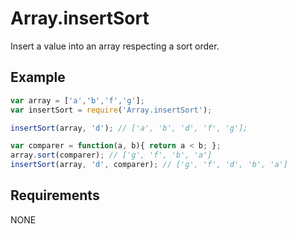 Array.insertSort
=============

Insert a value into an array respecting a sort order.

## Example

```javascript
var array = ['a','b','f','g'];
var insertSort = require('Array.insertSort');

insertSort(array, 'd'); // ['a', 'b', 'd', 'f', 'g'];

var comparer = function(a, b){ return a < b; };
array.sort(comparer); // ['g', 'f', 'b', 'a']
insertSort(array, 'd', comparer); // ['g', 'f', 'd', 'b', 'a']
```

## Requirements

NONE